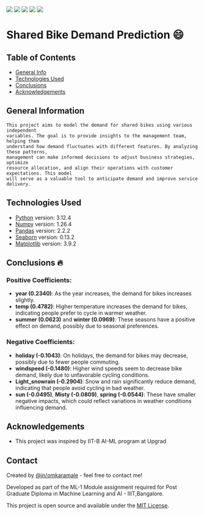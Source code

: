 <p>
<img src="https://img.shields.io/badge/python-3.12.4-blue?logo=python&logoColor=white" />
<img src="https://img.shields.io/badge/numpy-1.26.4-blue?logo=numpy&logoColor=white" />
<img src="https://img.shields.io/badge/pandas-2.2.2-blue?logo=pandas&logoColor=white" />
<img src="https://img.shields.io/badge/seaborn-0.13.2-blue?logo=seaborn&logoColor=white" />
<img src="https://img.shields.io/badge/matplotlib-3.9.2-blue?logo=matplotlib&logoColor=white" />
</p>

# Shared Bike Demand Prediction 😄

## Table of Contents
* [General Info](#general-information)
* [Technologies Used](#technologies-used)
* [Conclusions](#conclusions)
* [Acknowledgements](#acknowledgements)

## General Information
``` 
This project aims to model the demand for shared bikes using various independent 
variables. The goal is to provide insights to the management team, helping them
understand how demand fluctuates with different features. By analyzing these patterns,
management can make informed decisions to adjust business strategies, optimize 
resource allocation, and align their operations with customer expectations. This model 
will serve as a valuable tool to anticipate demand and improve service delivery.
```

## Technologies Used
- [Python](https://www.python.org/) version: 3.12.4
- [Numpy](https://numpy.org/) version: 1.26.4
- [Pandas](https://pandas.pydata.org/) version: 2.2.2
- [Seaborn](https://seaborn.pydata.org/) version: 0.13.2
- [Matplotlib](https://matplotlib.org/) version: 3.9.2

<!-- As the libraries versions keep on changing, it is recommended to mention the version of library used in this project -->

## Conclusions 🔥
### Positive Coefficients:
- **year (0.2340)**: As the year increases, the demand for bikes increases slightly.
- **temp (0.4782)**: Higher temperature increases the demand for bikes, indicating people prefer to cycle in warmer weather.
- **summer (0.0623)** and **winter (0.0969)**: These seasons have a positive effect on demand, possibly due to seasonal preferences.

### Negative Coefficients:
- **holiday (-0.1043)**: On holidays, the demand for bikes may decrease, possibly due to fewer people commuting.
- **windspeed (-0.1480)**: Higher wind speeds seem to decrease bike demand, likely due to unfavorable cycling conditions.
- **Light_snowrain (-0.2904)**: Snow and rain significantly reduce demand, indicating that people avoid cycling in bad weather.
- **sun (-0.0495)**, **Misty (-0.0809)**, **spring (-0.0544)**: These have smaller negative impacts, which could reflect variations in weather conditions influencing demand.

## Acknowledgements
- This project was inspired by IIT-B AI-ML program at Upgrad

## Contact
Created by [@in/omkaramale](https://github.com/coder5omkar) - feel free to contact me!

Developed as part of the ML-1 Module assignment required for Post Graduate Diploma in Machine Learning and AI - IIIT,Bangalore.

This project is open source and available under the [MIT License](https://github.com/coder5omkar/Linear-Regression-Bike-Sharing-Assignment/blob/main/licence.txt).
